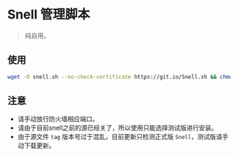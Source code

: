 # Snell 管理脚本

> 纯自用。

## 使用
```bash
wget -O snell.sh --no-check-certificate https://git.io/Snell.sh && chmod +x snell.sh && ./snell.sh
```

## 注意
* 请手动放行防火墙相应端口。
* 请由于目前snell之前的源已经关了，所以使用只能选择测试版进行安装。
* 由于源文件 `tag` 版本号过于混乱，目前更新只检测正式版 `Snell`，测试版请手动下载更新。
